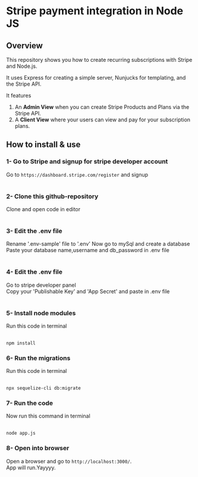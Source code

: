 # Stripe payment integration in Node JS

## Overview

This repository shows you how to create recurring subscriptions with Stripe and Node.js.

It uses Express for creating a simple server, Nunjucks for templating, and the Stripe API.

It features

1. An **Admin View** when you can create Stripe Products and Plans via the Stripe API.
2. A **Client View** where your users can view and pay for your subscription plans.

## How to install & use

### 1- Go to Stripe and signup for stripe developer account

Go to `https://dashboard.stripe.com/register` and signup<br /><br />

### 2- Clone this github-repository

Clone and open code in editor<br /><br />

### 3- Edit the .env file

Rename '.env-sample' file to '.env' 
Now go to mySql and create a database <br/>
Paste your database name,username and db_password in .env file<br/><br/>

### 4- Edit the .env file

Go to stripe developer panel<br/>
Copy your 'Publishable Key' and 'App Secret' and paste in .env file<br/><br/>

### 5- Install node modules

Run this code in terminal <br /><br />

```
npm install
```

### 6- Run the migrations

Run this code in terminal <br /><br />

```
npx sequelize-cli db:migrate
```

### 7- Run the code

Now run this command in terminal <br /><br />

```
node app.js
```

### 8- Open into browser

Open a browser and go to `http://localhost:3000/`.<br />
App will run.Yayyyy.<br /><br/>

